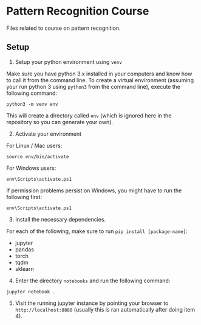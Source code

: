# Pattern Recognition Course

Files related to course on pattern recognition.

## Setup

1. Setup your python environment using `venv`

Make sure you have python 3.x installed in your computers and know how to call it from the command line. To create a virtual environment (assuming your run python 3 using `python3` from the command line), execute the following command:

```
python3 -m venv env
```

This will create a directory called `env` (which is ignored here in the repository so you can generate your own).

2. Activate your environment

For Linux / Mac users:

```
source env/bin/activate
```

For Windows users:

```
env\Scripts\activate.ps1
```

If permission problems persist on Windows, you might have to run the following first:

```
env\Scripts\activate.ps1
```

3. Install the necessary dependencies.

For each of the following, make sure to run `pip install [package-name]`:

* jupyter
* pandas
* torch
* tqdm
* sklearn

4. Enter the directory `notebooks` and run the following command:

```
jupyter notebook .
```

5. Visit the running jupyter instance by pointing your browser to `http://localhost:8888` (usually this is ran automatically after doing item 4).
